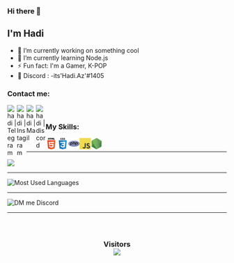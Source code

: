 ### Hi there 👋

## I'm Hadi
- 🔭 I’m currently working on something cool
- 🌱 I’m currently learning  Node.js
- ⚡ Fun fact: I'm a Gamer, K-POP
- 👯 Discord : -its'Hadi.Az'#1405


### Contact me:

[<img align="left" alt="hadi | Telegram" width="22px" src="https://cdn.jsdelivr.net/npm/simple-icons@v3/icons/telegram.svg" />][telegram]
[<img align="left" alt="hadi | Instagram" width="22px" src="https://cdn.jsdelivr.net/npm/simple-icons@v3/icons/instagram.svg" />][instagram]
[<img align="left" alt="hadi | Mail" width="22px" src="https://cdn.jsdelivr.net/npm/simple-icons@3.4.1/icons/protonmail.svg" />][mail]
[<img align="left" alt="hadi | discord" width="22px" src="https://cdn.jsdelivr.net/npm/simple-icons@v3/icons/discord.svg" />][discord]

<br />

### My Skills:
[<img align="left" alt="HTML" title="HTML" width="26px" src="https://raw.githubusercontent.com/github/explore/80688e429a7d4ef2fca1e82350fe8e3517d3494d/topics/html/html.png" />][github]
[<img align="left" alt="CSS" title="CSS" width="26px" src="https://raw.githubusercontent.com/github/explore/80688e429a7d4ef2fca1e82350fe8e3517d3494d/topics/css/css.png" />][github]
[<img align="left" alt="PHP" title="PHP" width="26px" src="https://raw.githubusercontent.com/github/explore/80688e429a7d4ef2fca1e82350fe8e3517d3494d/topics/php/php.png" />][github]
[<img align="left" alt="JavaScript" title="JavaScript" width="26px" src="https://raw.githubusercontent.com/github/explore/80688e429a7d4ef2fca1e82350fe8e3517d3494d/topics/javascript/javascript.png" />][github]
[<img align="left" alt="Node.js" title="Node.js" width="26px" src="https://raw.githubusercontent.com/github/explore/80688e429a7d4ef2fca1e82350fe8e3517d3494d/topics/nodejs/nodejs.png" />][github]

<br />

---

<img align="center" src="https://github-readme-stats.vercel.app/api?username=hadiazt&show_icons=true&theme=radical">

---

![Most Used Languages](https://github-readme-stats.vercel.app/api/top-langs/?username=hadiazt&layout=compact&theme=radical)

---

![DM me Discord](https://discord.c99.nl/widget/theme-2/490519932292038659.png)
    
[github]: https://github.com/hadiazt
[Instagram]: https://www.instagram.com/hadi._.azt/
[Telegram]: https://t.me/hadiazt
[Mail]: mailto:azarihadi81@gmail.com
[discord]: https://discord.bio/p/hadiaz

---

<h3 align="center"> 
<br>
<br>
Visitors<br>
<img src="https://profile-counter.glitch.me/hadiazt/count.svg" />
</h3>
<br>
<br>  
